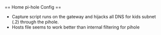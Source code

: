 == Home pi-hole Config ==

* Capture script runs on the gateway and hijacks all DNS for kids subnet (.2) through the pihole.
* Hosts file seems to work better than internal filtering for pihole
